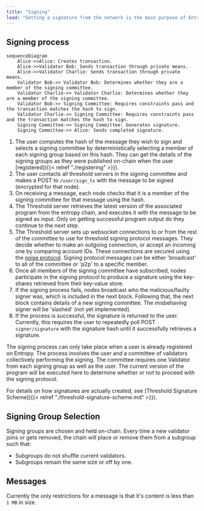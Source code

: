 ```yaml
---
title: "Signing"
lead: "Getting a signature from the network is the main purpose of Entropy. Once you have this signature you can apply it onto whatever cryptographic process you need, like signing a PGP message or submitting an Ethereum transaction. This page covers how signing works."
---
```


## Signing process

```mermaid
sequenceDiagram
    Alice->>Alice: Creates transaction.
    Alice->>Validator Bob: Sends transaction through private means. 
    Alice->>Validator Charlie: Sends transaction through private means.
    Validator Bob->> Validator Bob: Determines whether they are a member of the signing committee.
    Validator Charlie->> Validator Charlie: Determines whether they are a member of the signing committee.
    Validator Bob->> Signing Committee: Requires constraints pass and the transaction matches the hash to sign.
    Validator Charlie->> Signing Committee: Requires constraints pass and the transaction matches the hash to sign.
    Signing Committee->> Signing Committee: Generates signature.
    Signing Committee->> Alice: Sends completed signature.
```

1. The user computes the hash of the message they wish to sign and selects a signing committee by deterministically selecting a member of each signing group based on this hash. They can get the details of the signing groups as they were published on-chain when the user [registered]({{< relref "./registering" >}}).
1. The user contacts all threshold servers in the signing committee and makes a POST to `/user/sign_tx` with the message to be signed (encrypted for that node). 
1. On receiving a message, each node checks that it is a member of the signing committee for that message using the hash.
1. The Threshold server retrieves the latest version of the associated program from the entropy chain, and executes it with the message to be signed as input. Only on getting successful program output do they continue to the next step.
1. The Threshold server sets up websocket connections to or from the rest of the committee to use for threshold signing protocol messages. They decide whether to make an outgoing connection, or accept an incoming one by comparing account IDs. These connections are secured using the [noise protocol](https://noiseprotocol.org/noise.html). Signing protocol messages can be either 'broadcast' to all of the committee or 'p2p' to a specific member.
1. Once all members of the signing committee have subscribed, nodes participate in the signing protocol to produce a signature using the key-shares retrieved from their key-value store.
1. If the signing process fails, nodes broadcast who the malicious/faulty signer was, which is included in the next block. Following that, the next block contains details of a new signing committee. The misbehaving signer will be 'slashed' (not yet implemented).
1. If the process is successful, the signature is returned to the user. Currently, this requires the user to repeatedly poll POST `signer/signature` with the signature hash until it successfully retrieves a signature.

The signing process can only take place when a user is already registered on Entropy. The process involves the user and a committee of validators collectively performing the signing. The committee requires one Validator from each signing group as well as the user. The current version of the program will be executed here to determine whether or not to proceed with the signing protocol.

For details on how signatures are actually created, see [Threshold Signature Scheme]({{< relref "./threshold-signature-scheme.md" >}}).

## Signing Group Selection

Signing groups are chosen and held on-chain. Every time a new validator joins or gets removed, the chain will place or remove them from a subgroup such that:
  - Subgroups do not shuffle current validators.
  - Subgroups remain the same size or off by one.

## Messages

Currently the only restrictions for a message is that it's content is less than `1 MB` in size.
